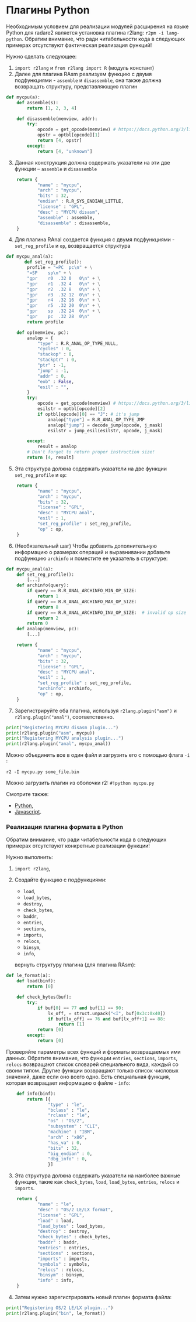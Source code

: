 # Плагины Python

Необходимым условием для реализации модулей расширения на языке Python для radare2 является установка плагина r2lang: `r2pm -i lang-python`. Обратим внимание, что ради читабельности кода в следующих примерах отсутствуют фактическая реализация функций!

Нужно сделать следующее:
1. `import r2lang` и `from r2lang import R` (модуль констант)
2. Далее для плагина RAsm реализуем функцию с двумя подфункциями - `assemble` и `disassemble`, она также должна возвращать структуру, представляющую плагин
```python
def mycpu(a):
    def assemble(s):
        return [1, 2, 3, 4]

    def disassemble(memview, addr):
        try:
            opcode = get_opcode(memview) # https://docs.python.org/3/library/stdtypes.html#memoryview
            opstr = optbl[opcode][1]
            return [4, opstr]
        except:
            return [4, "unknown"]
```
3. Данная конструкция должна содержать указатели на эти две функции – `assemble` и `disassemble`

```python
    return {
            "name" : "mycpu",
            "arch" : "mycpu",
            "bits" : 32,
            "endian" : R.R_SYS_ENDIAN_LITTLE,
            "license" : "GPL",
            "desc" : "MYCPU disasm",
            "assemble" : assemble,
            "disassemble" : disassemble,
    }
```
4. Для плагина RAnal создается функция с двумя подфункциями - `set_reg_profile` и `op`, возвращается структура

```python
def mycpu_anal(a):
       def set_reg_profile():
        profile = "=PC	pc\n" + \
		"=SP	sp\n" + \
		"gpr	r0	.32	0	0\n" + \
		"gpr	r1	.32	4	0\n" + \
		"gpr	r2	.32	8	0\n" + \
		"gpr	r3	.32	12	0\n" + \
		"gpr	r4	.32	16	0\n" + \
		"gpr	r5	.32	20	0\n" + \
		"gpr	sp	.32	24	0\n" + \
		"gpr	pc	.32	28	0\n"
        return profile

    def op(memview, pc):
		analop = {
            "type" : R.R_ANAL_OP_TYPE_NULL,
            "cycles" : 0,
            "stackop" : 0,
            "stackptr" : 0,
			"ptr" : -1,
            "jump" : -1,
            "addr" : 0,
            "eob" : False,
            "esil" : "",
        }
        try:
            opcode = get_opcode(memview) # https://docs.python.org/3/library/stdtypes.html#memoryview
            esilstr = optbl[opcode][2]
            if optbl[opcode][0] == "J": # it's jump
                analop["type"] = R.R_ANAL_OP_TYPE_JMP
                analop["jump"] = decode_jump(opcode, j_mask)
                esilstr = jump_esil(esilstr, opcode, j_mask)

        except:
            result = analop
		# Don't forget to return proper instruction size!
        return [4, result]

```
5. Эта структура должна содержать указатели на две функции `set_reg_profile` и `op`:

```python
    return {
            "name" : "mycpu",
            "arch" : "mycpu",
            "bits" : 32,
            "license" : "GPL",
            "desc" : "MYCPU anal",
            "esil" : 1,
            "set_reg_profile" : set_reg_profile,
            "op" : op,
    }
```
6. (Необязательный шаг) Чтобы добавить дополнительную информацию о размерах операций и выравнивании добавьте подфункцию `archinfo` и поместите ее указатель в структуре:

```python
def mycpu_anal(a):
    def set_reg_profile():
        [...]
    def archinfo(query):
        if query == R.R_ANAL_ARCHINFO_MIN_OP_SIZE:
            return 1
        if query == R.R_ANAL_ARCHINFO_MAX_OP_SIZE:
            return 8
        if query == R.R_ANAL_ARCHINFO_INV_OP_SIZE:  # invalid op size
            return 2
        return 0
    def analop(memview, pc):
        [...]

    return {
            "name" : "mycpu",
            "arch" : "mycpu",
            "bits" : 32,
            "license" : "GPL",
            "desc" : "MYCPU anal",
            "esil" : 1,
            "set_reg_profile" : set_reg_profile,
            "archinfo": archinfo,
            "op" : op,
    }
```
7. Зарегистрируйте оба плагина, используя `r2lang.plugin("asm")` и `r2lang.plugin("anal")`, соответственно.

```python
print("Registering MYCPU disasm plugin...")
print(r2lang.plugin("asm", mycpu))
print("Registering MYCPU analysis plugin...")
print(r2lang.plugin("anal", mycpu_anal))
```

Можно объединить все в один файл и загрузить его с помощью флага `-i` :
```
r2 -I mycpu.py some_file.bin
```
Можно загрузить плагин из оболочки r2: `#!python mycpu.py`

Смотрите также:

* [Python](https://github.com/radareorg/radare2-bindings/blob/master/libr/lang/p/test-py-asm.py),
* [Javascript](https://github.com/radareorg/radare2-bindings/blob/master/libr/lang/p/dukasm.js).

### Реализация плагина формата в Python

Обратим внимание, что ради читабельности кода в следующих примерах отсутствуют конкретные реализации функции!

Нужно выполнить:
1. `import r2lang`,
2. Создайте функцию с подфункциями:
   - `load`,
   - `load_bytes`,
   - `destroy`,
   - `check_bytes`,
   - `baddr`,
   - `entries`,
   - `sections`,
   - `imports`,
   - `relocs`,
   - `binsym`,
   - `info`,

   вернуть структуру плагина (для плагина RAsm):
```python
def le_format(a):
    def load(binf):
        return [0]

    def check_bytes(buf):
        try:
			if buf[0] == 77 and buf[1] == 90:
                lx_off, = struct.unpack("<I", buf[0x3c:0x40])
                if buf[lx_off] == 76 and buf[lx_off+1] == 88:
                    return [1]
            return [0]
        except:
            return [0]
```
Проверяйте параметры всех функций и форматы возвращаемых ими данных. Обратите внимание, что функции `entries`, `sections`, `imports`, `relocs` возвращают список словарей специального вида, каждый со своим типом. Другие функции возвращают только список числовых значений, даже если оно всего одно.
Есть специальная функция, которая возвращает информацию о файле - `info`:
```python
    def info(binf):
        return [{
                "type" : "le",
                "bclass" : "le",
                "rclass" : "le",
                "os" : "OS/2",
                "subsystem" : "CLI",
                "machine" : "IBM",
                "arch" : "x86",
                "has_va" : 0,
                "bits" : 32,
                "big_endian" : 0,
                "dbg_info" : 0,
                }]
```

3. Эта структура должна содержать указатели на наиболее важные функции, такие как `check_bytes`, `load`, `load_bytes`, `entries`, `relocs` и `imports`.

```python
    return {
            "name" : "le",
            "desc" : "OS/2 LE/LX format",
            "license" : "GPL",
            "load" : load,
            "load_bytes" : load_bytes,
            "destroy" : destroy,
            "check_bytes" : check_bytes,
            "baddr" : baddr,
            "entries" : entries,
            "sections" : sections,
            "imports" : imports,
            "symbols" : symbols,
            "relocs" : relocs,
            "binsym" : binsym,
            "info" : info,
    }
```
4. Затем нужно зарегистрировать новый плагин формата файла:

```python
print("Registering OS/2 LE/LX plugin...")
print(r2lang.plugin("bin", le_format))
```

